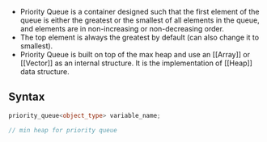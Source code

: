 - Priority Queue is a container designed such that the first element of the queue is either the greatest or the smallest of all elements in the queue, and elements are in non-increasing or non-decreasing order.
- The top element is always the greatest by default (can also change it to smallest).
- Priority Queue is built on top of the max heap and use an [[Array]] or [[Vector]] as an internal structure. It is the implementation of [[Heap]] data structure.
## Syntax
```cpp
priority_queue<object_type> variable_name;

// min heap for priority queue
```